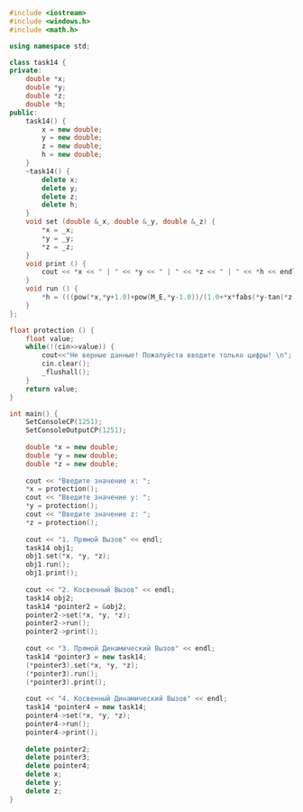 ﻿```c++
#include <iostream>
#include <windows.h>
#include <math.h>

using namespace std;

class task14 {
private: 
	double *x;
	double *y;
	double *z;
	double *h;
public:
	task14() {
		x = new double; 
		y = new double; 
		z = new double; 
		h = new double; 
	}
	~task14() {
		delete x; 
		delete y; 
		delete z; 
		delete h; 
	}
	void set (double &_x, double &_y, double &_z) { 
		*x = _x;
		*y = _y;
		*z = _z;
	}
	void print () { 
		cout << *x << " | " << *y << " | " << *z << " | " << *h << endl;
	}
	void run () { 
		*h = (((pow(*x,*y+1.0)+pow(M_E,*y-1.0))/(1.0+*x*fabs(*y-tan(*z))))*(1.0+fabs(*y-*x)))+((pow(fabs(*y-*x),2.0))/2.0)-((pow(fabs(*y-*x),3.0))/3.0);
	}	
};

float protection () {
	float value;
	while(!(cin>>value)) {
		cout<<"Не верные данные! Пожалуйста вводите только цифры! \n";
		cin.clear();
		_flushall();
	}
	return value;
}

int main() {
	SetConsoleCP(1251);
	SetConsoleOutputCP(1251);
	
	double *x = new double; 
	double *y = new double; 
	double *z = new double; 
	
	cout << "Введите значение x: ";
	*x = protection();
	cout << "Введите значение y: ";
	*y = protection();
	cout << "Введите значение z: ";
	*z = protection();
	
	cout << "1. Прямой Вызов" << endl;
	task14 obj1; 							
	obj1.set(*x, *y, *z); 					
	obj1.run(); 							
	obj1.print(); 							
	
	cout << "2. Косвенный Вызов" << endl;
	task14 obj2;								
	task14 *pointer2 = &obj2;				
	pointer2->set(*x, *y, *z); 				
	pointer2->run();						
	pointer2->print();						
	
	cout << "3. Прямой Динамический Вызов" << endl;
	task14 *pointer3 = new task14;			
	(*pointer3).set(*x, *y, *z); 			
	(*pointer3).run();						
	(*pointer3).print();					
	
	cout << "4. Косвенный Динамический Вызов" << endl;
	task14 *pointer4 = new task14;			
	pointer4->set(*x, *y, *z); 				
	pointer4->run();						
	pointer4->print();						
	
	delete pointer2;
	delete pointer3;
	delete pointer4;
	delete x;
	delete y;
	delete z;	
}

```
